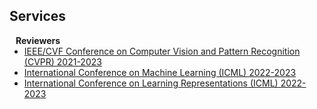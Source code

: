 ## Services

<h4 style="margin:0 10px 0;">Reviewers</h4>

<ul style="margin:0 0 5px;">
  <li><a href="http://cvpr2023.thecvf.com/"><autocolor>IEEE/CVF Conference on Computer Vision and Pattern Recognition (CVPR) 2021-2023</autocolor></a></li>
  <li><a href="http://iccv2021.thecvf.com/"><autocolor>International Conference on Machine Learning (ICML) 2022-2023</autocolor></a></li>
  <li><a href="https://eccv2022.ecva.net/"><autocolor>International Conference on Learning Representations (ICML) 2022-2023</autocolor></a></li>
</ul>
